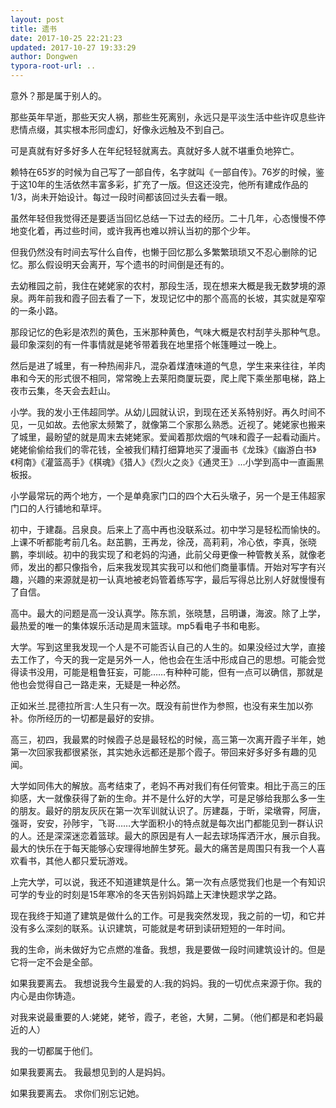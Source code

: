```yaml
---
layout: post
title: 遗书
date: 2017-10-25 22:21:23
updated: 2017-10-27 19:33:29
author: Dongwen
typora-root-url: ..
---
```




意外？那是属于别人的。

那些英年早逝，那些天灾人祸，那些生死离别，永远只是平淡生活中些许叹息些许悲情点缀，其实根本形同虚幻，好像永远触及不到自己。

可是真就有好多好多人在年纪轻轻就离去。真就好多人就不堪重负地猝亡。

赖特在65岁的时候为自己写了一部自传，名字就叫《一部自传》。76岁的时候，鉴于这10年的生活依然丰富多彩，扩充了一版。但这还没完，他所有建成作品的1/3，尚未开始设计。每过一段时间都该回过头去看一眼。

虽然年轻但我觉得还是要适当回忆总结一下过去的经历。二十几年，心态慢慢不停地变化着，再过些时间，或许我再也难以辨认当初的那个少年。

但我仍然没有时间去写什么自传，也懒于回忆那么多繁繁琐琐又不忍心删除的记忆。那么假设明天会离开，写个遗书的时间倒是还有的。

去幼稚园之前，我住在姥姥家的农村，那段生活，现在想来大概是我无数梦境的源泉。两年前我和霞子回去看了一下，发现记忆中的那个高高的长坡，其实就是窄窄的一条小路。

那段记忆的色彩是浓烈的黄色，玉米那种黄色，气味大概是农村刮芋头那种气息。最印象深刻的有一件事情就是姥爷带着我在地里搭个帐篷睡过一晚上。

然后是进了城里，有一种热闹非凡，混杂着煤渣味道的气息，学生来来往往，羊肉串和今天的形式很不相同，常常晚上去莱阳商厦玩耍，爬上爬下乘坐那电梯，路上夜市云集，冬天会去赶山。

小学。我的发小王伟超同学。从幼儿园就认识，到现在还关系特别好。再久时间不见，一见如故。去他家太频繁了，就像第二个家那么熟悉。近视了。姥姥家也搬来了城里，最盼望的就是周末去姥姥家。爱闻着那炊烟的气味和霞子一起看动画片。姥姥偷偷给我们的零花钱，全被我们精打细算地买了漫画书《龙珠》《幽游白书》《柯南》《灌篮高手》《棋魂》《猎人》《烈火之炎》《通灵王》…小学到高中一直画黑板报。

小学最常玩的两个地方，一个是单堯家门口的四个大石头墩子，另一个是王伟超家门口的人行铺地和草坪。

初中，于建磊。吕泉良。后来上了高中再也没联系过。初中学习是轻松而愉快的。上课不听都能考前几名。赵茁鹏，王再龙，徐茂，高莉莉，冷心依，李真，张晓鹏，李圳岐。初中的我实现了和老妈的沟通，此前父母更像一种管教关系，就像老师，发出的都只像指令，后来我发现其实我可以和他们商量事情。开始对写字有兴趣，兴趣的来源就是初一认真地被老妈管着练写字，最后写得总比别人好就慢慢有了自信。

高中。最大的问题是高一没认真学。陈东凯，张晓慧，吕明谦，海波。除了上学，最热爱的唯一的集体娱乐活动是周末篮球。mp5看电子书和电影。

大学。写到这里我发现一个人是不可能否认自己的人生的。如果没经过大学，直接去工作了，今天的我一定是另外一人，他也会在生活中形成自己的思想。可能会觉得读书没用，可能是粗鲁狂妄，可能……有种种可能，但有一点可以确信，那就是他也会觉得自己一路走来，无疑是一种必然。

正如米兰.昆德拉所言:人生只有一次。既没有前世作为参照，也没有来生加以弥补。你所经历的一切都是最好的安排。

高三，初四，我最累的时候霞子总是最轻松的时候，高三第一次离开霞子半年，她第一次回家我都很紧张，其实她永远都还是那个霞子。带回来好多好多有趣的见闻。

大学如同伟大的解放。高考结束了，老妈不再对我们有任何管束。相比于高三的压抑感，大一就像获得了新的生命。并不是什么好的大学，可是足够给我那么多一生的朋友。最好的朋友灰灰在第一次军训就认识了。厉建磊，于昕，梁墩霄，阿唐，强哥，安安，孙陟宇，飞哥……大学面积小的特点就是每次出门都能见到一群认识的人。还是深深迷恋着篮球。最大的原因是有人一起去球场挥洒汗水，展示自我。最大的快乐在于每天能够心安理得地醉生梦死。最大的痛苦是周围只有我一个人喜欢看书，其他人都只爱玩游戏。

上完大学，可以说，我还不知道建筑是什么。第一次有点感觉我们也是一个有知识可学的专业的时刻是15年寒冷的冬天告别妈妈踏上天津快题求学之路。

现在我终于知道了建筑是做什么的工作。可是我突然发现，我之前的一切，和它并没有多么深刻的联系。认识建筑，可能就是考研到读研短短的一年时间。

我的生命，尚未做好为它点燃的准备。我想，我是要做一段时间建筑设计的。但是它将一定不会是全部。

如果我要离去。
我想说我今生最爱的人:我的妈妈。我的一切优点来源于你。我的内心是由你铸造。

对我来说最重要的人:姥姥，姥爷，霞子，老爸，大舅，二舅。（他们都是和老妈最近的人）

我的一切都属于他们。

如果我要离去。
我最想见到的人是妈妈。

如果我要离去。
求你们别忘记她。
